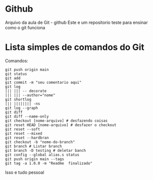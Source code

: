 # Github

Arquivo da aula de Git - github
Este e um repositorio teste para ensinar como o git funciona

# Lista simples de comandos do Git
Comandos:

    git push origin main
    git status
    git add 
    git commit -m "seu comentario aqui"
    git log
    ||| ||| -- decorate
    ||| ||| --author="nome"
    git shortlog
    ||| |||||||| -ns
    git log --graph
    git diff
    git diff --name-only
    git checkout [nome-arquivo] # desfazendo coisas
    git reset HEAD [nome-arquivo] # desfazer o checkout
    git reset --soft
    git reset --mixed
    git reset --hardbran
    git checkout -b "nome-do-branch"
    git branch # Listar branch
    git branch -D testing # deletar banch
    git config --global alias.s status
    git push origin main --tags
    git tag -a 1.0.0 -m "Readme  finalizado"

    
Isso e tudo pessoal

